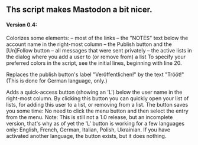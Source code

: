## Ths script makes Mastodon a bit nicer.

#### Version 0.4:

Colorizes some elements:
– most of the links
– the "NOTES" text below the account name in the right-most column
– the Publish button and the [Un]Follow button
– all messages that were sent privately
– the active lists in the dialog where you add a user to (or remove from) a list
To specify your preferred colors in the script, see the initial lines, beginning with line 20.

Replaces the publish button's label "Veröffentlichen!" by the text "Trööt!"
(This is done for German language, only.)

Adds a quick-access button (showing an 'L') below the user name in the right-most column.
By clicking this button you can quickly open your list of lists, for adding this user to a list, or removing from a list.
The button saves you some time: No need to click the menu button and then select the entry from the menu.
Note:
This is still not a 1.0 release, but an incomplete version, that's why as of yet the 'L' button is working for a few languages only: English, French, German, Italian, Polish, Ukrainian. If you have activated another language, the button exists, but it does nothing.
